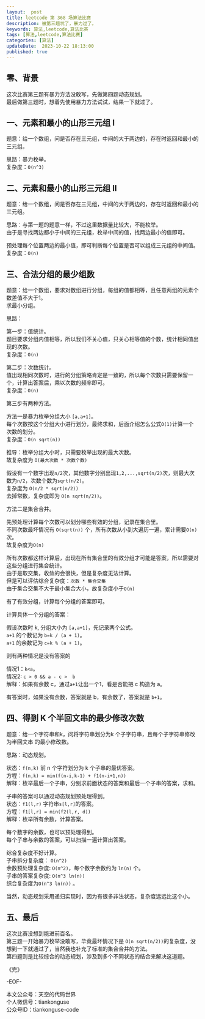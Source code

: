 ```yaml
---   
layout:  post  
title: leetcode 第 368 场算法比赛  
description: 被第三题坑了，暴力过了。  
keywords: 算法,leetcode,算法比赛  
tags: [算法,leetcode,算法比赛]  
categories: [算法]  
updateDate:  2023-10-22 18:13:00  
published: true  
---  
```



## 零、背景  


这次比赛第三题有暴力方法没敢写，先做第四题动态规划。  
最后做第三题时，想着先使用暴力方法试试，结果一下就过了。  


## 一、元素和最小的山形三元组 I   


题意：给一个数组，问是否存在三元组，中间的大于两边的，存在时返回和最小的三元组。  


思路：暴力枚举。  
复杂度：`O(n^3)`  


## 二、元素和最小的山形三元组 II  


题意：给一个数组，问是否存在三元组，中间的大于两边的，存在时返回和最小的三元组。  


思路：与第一题的题意一样，不过这里数据量比较大，不能枚举。  
由于是寻找两边都小于中间的三元组，枚举中间的值，找两边最小的值即可。  


预处理每个位置两边的最小值，即可判断每个位置是否可以组成三元组的中间值。  
复杂度：`O(n)`  


## 三、合法分组的最少组数  


题意：给一个数组，要求对数组进行分组，每组的值都相等，且任意两组的元素个数差值不大于1。  
求最小分组。  


思路：  


第一步：值统计。  
题目要求分组内值相等，所以我们不关心值，只关心相等值的个数，统计相同值出现的次数。  
复杂度：`O(n)`  


第二步：次数统计。  
值出现相同次数时，进行的分组策略肯定是一致的，所以每个次数只需要保留一个，计算出答案后，乘以次数的频率即可。  
复杂度：`O(n)` 



第三步有两种方法。  


方法一是暴力枚举分组大小 `[a,a+1]`。  
每个次数按这个分组大小进行划分，最终求和，后面介绍怎么公式`O(1)`计算一个次数的划分。  
复杂度：`O(n sqrt(n))`  


推导：枚举分组大小时，只需要枚举出现的最大次数。  
故复杂度为 `O(最大次数 * 次数个数)`  


假设有一个数字出现`n/2`次，其他数字分别出现`1,2,...,sqrt(n/2)`次，则最大次数为`n/2`，次数个数为`sqrt(n/2)`。  
复杂度为 `O(n/2 * sqrt(n/2))`  
去掉常数，复杂度即为 `O(n sqrt(n/2))`。  



方法二是集合合并。  


先预处理计算每个次数可以划分哪些有效的分组，记录在集合里。  
不同次数最坏情况有 `O(sqrt(n))` 个，所有次数从小到大遍历一遍，累计需要`O(n)`次。  
故复杂度为`O(n)` 


所有次数都这样计算后，出现在所有集合里的有效分组才可能是答案，所以需要对这些分组进行集合统计。  
由于是取交集，收敛的会很快，但是复杂度无法计算。  
但是可以评估综合复杂度：`次数 * 集合交集`  
由于集合交集不大于最小集合大小，故复杂度小于`O(n)`  
 

有了有效分组，计算每个分组的答案即可。  


计算具体一个分组的答案：  


假设次数时 k, 分组大小为 `[a,a+1]`，先记录两个公式。  
`a+1` 的个数记为 `b=k / (a + 1)`。  
`a+1` 的余数记为 `c=k % (a + 1)`。  


则有两种情况是没有答案的


情况1：`k<a`。  
情况2: `c > 0 && a - c >  b`  
解释：如果有余数 c，通过`a+1`让出一个1，看是否能把 c 构造为 a。  


有答案时，如果没有余数，答案就是 b，有余数了，答案就是 `b+1`。  


## 四、得到 K 个半回文串的最少修改次数  


题意：给一个字符串和k，问将字符串划分为k 个子字符串，且每个子字符串修改为半回文串 的最小修改数。  


思路：动态规划。  


状态：`f(n,k)` 前 n 个字符划分为 k 个子串的最优答案。  
方程：`f(n,k) = min(f(n-i,k-1) + f1(n-i+1,n))`  
解释：枚举最后一个子串，分别求前面状态的答案和最后一个子串的答案，求和。  


子串的答案可以通过动态规划预处理得到。  
状态：`f1(l,r)` 字符串`s[l,r]`的答案。  
方程：`f1[l,r] = min(f2(l,r, d))`  
解释：枚举所有余数，计算答案。  


每个数字的余数，也可以预处理得到。  
每个子串与余数的答案，可以扫描一遍计算出答案。  


综合复杂度不好计算。   
子串拆分复杂度： `O(n^2)`  
余数预处理复杂度: `O(n^2)`，每个数字余数约为 `ln(n)` 个。   
子串的答案复杂度: `O(n^3 ln(n))`  
综合复杂度为`O(n^3 ln(n))` 。  


当然，动态规划采用递归实现时，因为有很多非法状态，复杂度远远比这个小。  



## 五、最后  


这次比赛没想到能进前百名。  
第三题一开始暴力枚举没敢写，毕竟最坏情况下是 `O(n sqrt(n/2))`的复杂度，没想到一下就通过了，当然我也补充了标准的集合合并的方法。  
第四题则是比较综合的动态规划，涉及到多个不同状态的结合来解决这道题。  


《完》  


-EOF-  



本文公众号：天空的代码世界  
个人微信号：tiankonguse  
公众号ID：tiankonguse-code  
  

